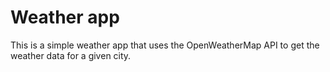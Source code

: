 # Weather app

This is a simple weather app that uses the OpenWeatherMap API to get the weather data for a given city.